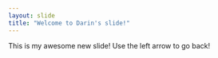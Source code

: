 ```yaml
---
layout: slide
title: "Welcome to Darin's slide!"
---
```

This is my awesome new slide!
Use the left arrow to go back!

